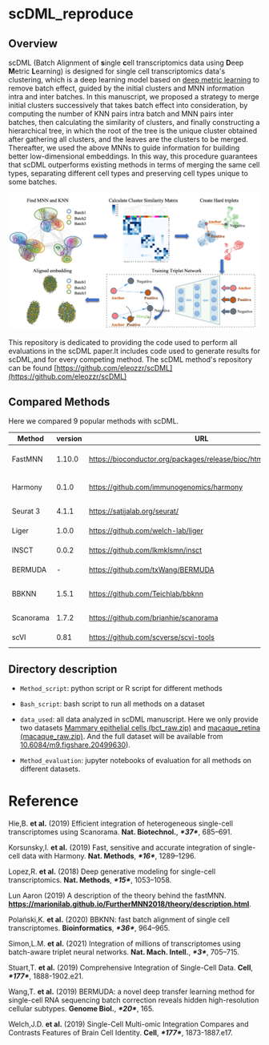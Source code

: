 # scDML_reproduce

## Overview
scDML (Batch Alignment of **s**ingle **c**ell transcriptomics data using **D**eep **M**etric **L**earning) is designed for single cell transcriptomics data's clustering, which is a deep learning model based on [deep metric learning](https://kevinmusgrave.github.io/pytorch-metric-learning) to remove batch effect, guided by the initial clusters and MNN information intra and inter batches. In this manuscript, we proposed a strategy to merge initial clusters successively that takes batch effect into consideration, by computing the number of KNN pairs intra batch and MNN pairs inter batches, then calculating the similarity of clusters, and finally constructing a hierarchical tree, in which the root of the tree is the unique cluster obtained after gathering all clusters, and the leaves are the clusters to be merged. Thereafter, we used the above MNNs to guide information for building better low-dimensional embeddings. In this way, this procedure guarantees that scDML outperforms existing methods in terms of merging the same cell types, separating different cell types and preserving cell types unique to some batches.

![](workflow1.png)

This repository is dedicated to providing the code used to perform all evaluations in the scDML paper.It includes code used to generate results for scDML,and for every competing method. The scDML method's repository can be found [https://github.com/eleozzr/scDML](https://github.com/eleozzr/scDML)


## Compared Methods

Here we compared 9 popular methods with scDML. 

| Method    | version | URL                                                          | Reference                |
| --------- | ------- | ------------------------------------------------------------ | ------------------------ |
| FastMNN   | 1.10.0  | https://bioconductor.org/packages/release/bioc/html/batchelor.html | (Lun Aaron, 2019)        |
| Harmony   | 0.1.0   | https://github.com/immunogenomics/harmony                    | (Korsunsky et al., 2019) |
| Seurat 3  | 4.1.1   | https://satijalab.org/seurat/                                | (Stuart et al., 2019)    |
| Liger     | 1.0.0   | https://github.com/welch-lab/liger                           | (Welch et al., 2019)     |
| INSCT     | 0.0.2   | https://github.com/lkmklsmn/insct                            | (Simon et al., 2021)     |
| BERMUDA   | -       | https://github.com/txWang/BERMUDA                            | (Wang et al., 2019)      |
| BBKNN     | 1.5.1   | https://github.com/Teichlab/bbknn                            | (Polański et al., 2020)  |
| Scanorama | 1.7.2   | https://github.com/brianhie/scanorama                        | (Hie et al., 2019)       |
| scVI      | 0.81    | https://github.com/scverse/scvi-tools                        | (Lopez et al., 2018)     |


## Directory description

- `Method_script`: python script or R script for different methods  
- `Bash_script`: bash script to run all methods on a dataset  
- `data_used`: all data analyzed in scDML manuscript. Here we only provide two datasets [Mammary epithelial cells (bct_raw.zip)](./data_used/bct_raw.zip) and  [macaque_retina (macaque_raw.zip)](./data_used/macaque_raw.zip). And the full dataset will be available from [10.6084/m9.figshare.20499630](10.6084/m9.figshare.20499630)).

- `Method_evaluation`: jupyter notebooks of evaluation for all methods on different datasets.




# Reference 

Hie,B. **et al.** (2019) Efficient integration of heterogeneous single-cell transcriptomes using Scanorama. **Nat. Biotechnol.**, ***\*37\****, 685–691.

Korsunsky,I. **et al.** (2019) Fast, sensitive and accurate integration of single-cell data with Harmony. **Nat. Methods**, ***\*16\****, 1289–1296.

Lopez,R. **et al.** (2018) Deep generative modeling for single-cell transcriptomics. **Nat. Methods**, ***\*15\****, 1053–1058.

Lun Aaron (2019) A description of the theory behind the fastMNN. **https://marionilab.github.io/FurtherMNN2018/theory/description.html**.

Polański,K. **et al.** (2020) BBKNN: fast batch alignment of single cell transcriptomes. **Bioinformatics**, ***\*36\****, 964–965.

Simon,L.M. **et al.** (2021) Integration of millions of transcriptomes using batch-aware triplet neural networks. **Nat. Mach. Intell.**, ***\*3\****, 705–715.

Stuart,T. **et al.** (2019) Comprehensive Integration of Single-Cell Data. **Cell**, ***\*177\****, 1888-1902.e21.

Wang,T. **et al.** (2019) BERMUDA: a novel deep transfer learning method for single-cell RNA sequencing batch correction reveals hidden high-resolution cellular subtypes. **Genome Biol.**, ***\*20\****, 165.

Welch,J.D. **et al.** (2019) Single-Cell Multi-omic Integration Compares and Contrasts Features of Brain Cell Identity. **Cell**, ***\*177\****, 1873-1887.e17.

